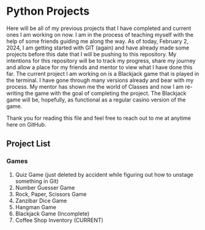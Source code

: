 # Python Projects

Here will be all of my previous projects that I have completed and current ones I am working on now.
I am in the process of teaching myself with the help of some friends guiding me along the way.
As of today, February 2, 2024, I am getting started with GIT (again) and have already made some projects before this date that I will be pushing to this repository.
My intentions for this repository will be to track my progress, share my journey and allow a place for my friends and mentor to view what I have done this far.
The current project I am working on is a Blackjack game that is played in the terminal.  I have gone through many versions already and bear with my process.
My mentor has shown me the world of Classes and now I am re-writing the game with the goal of completing the project.
The Blackjack game will be, hopefully, as functional as a regular casino version of the game.

Thank you for reading this file and feel free to reach out to me at anytime here on GitHub.

## Project List

### Games

1. Quiz Game (just deleted by accident while figuring out how to unstage something in Git)
2. Number Guesser Game
3. Rock, Paper, Scissors Game
4. Zanzibar Dice Game
5. Hangman Game
6. Blackjack Game (Incomplete)
7. Coffee Shop Inventory (CURRENT)
